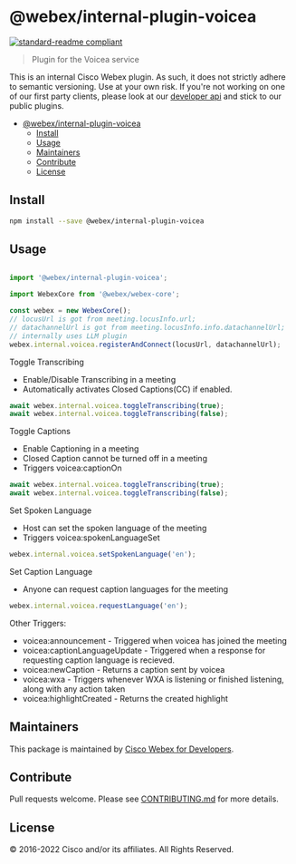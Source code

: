 # @webex/internal-plugin-voicea

[![standard-readme compliant](https://img.shields.io/badge/readme%20style-standard-brightgreen.svg?style=flat-square)](https://github.com/RichardLitt/standard-readme)

> Plugin for the Voicea service

This is an internal Cisco Webex plugin. As such, it does not strictly adhere to semantic versioning. Use at your own risk. If you're not working on one of our first party clients, please look at our [developer api](https://developer.webex.com/) and stick to our public plugins.

- [@webex/internal-plugin-voicea](#webexinternal-plugin-voicea)
  - [Install](#install)
  - [Usage](#usage)
  - [Maintainers](#maintainers)
  - [Contribute](#contribute)
  - [License](#license)

## Install

```bash
npm install --save @webex/internal-plugin-voicea
```

## Usage

```js

import '@webex/internal-plugin-voicea';

import WebexCore from '@webex/webex-core';

const webex = new WebexCore();
// locusUrl is got from meeting.locusInfo.url;
// datachannelUrl is got from meeting.locusInfo.info.datachannelUrl; 
// internally uses LLM plugin
webex.internal.voicea.registerAndConnect(locusUrl, datachannelUrl);

```
Toggle Transcribing

* Enable/Disable Transcribing in a meeting
* Automatically activates Closed Captions(CC) if enabled.  
```js
await webex.internal.voicea.toggleTranscribing(true);
await webex.internal.voicea.toggleTranscribing(false);
```


Toggle Captions

* Enable Captioning in a meeting
* Closed Caption cannot be turned off in a meeting
* Triggers voicea:captionOn
  
```js
await webex.internal.voicea.toggleTranscribing(true);
await webex.internal.voicea.toggleTranscribing(false);
```

Set Spoken Language
* Host can set the spoken language of the meeting
* Triggers voicea:spokenLanguageSet
```js
webex.internal.voicea.setSpokenLanguage('en');
```

Set Caption Language
* Anyone can request caption languages for the meeting
```js
webex.internal.voicea.requestLanguage('en');
```

Other Triggers:
* voicea:announcement - Triggered when voicea has 
joined the meeting
* voicea:captionLanguageUpdate - Triggered when a response for requesting caption language is recieved.
* voicea:newCaption - Returns a caption sent by voicea
* voicea:wxa - Triggers whenever WXA is listening or finished listening, along with any action taken
* voicea:highlightCreated - Returns the created highlight
## Maintainers

This package is maintained by [Cisco Webex for Developers](https://developer.webex.com/).

## Contribute

Pull requests welcome. Please see [CONTRIBUTING.md](https://github.com/webex/webex-js-sdk/blob/master/CONTRIBUTING.md) for more details.

## License

© 2016-2022 Cisco and/or its affiliates. All Rights Reserved.
